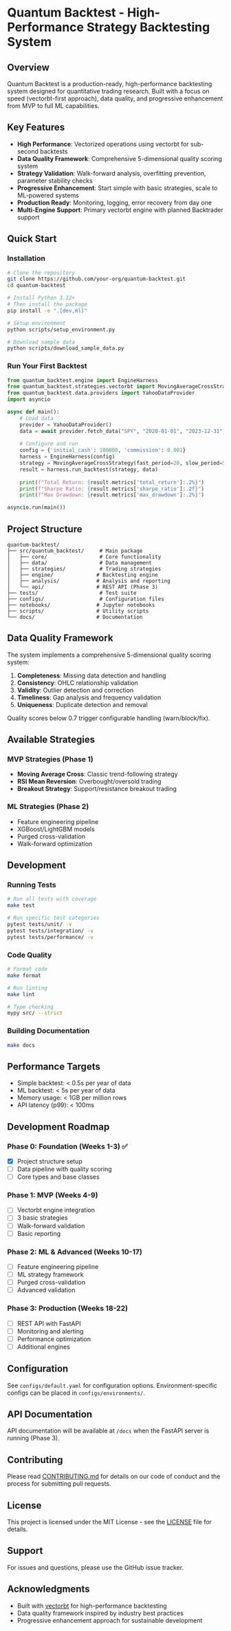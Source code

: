 # Quantum Backtest - High-Performance Strategy Backtesting System

## Overview

Quantum Backtest is a production-ready, high-performance backtesting system designed for quantitative trading research. Built with a focus on speed (vectorbt-first approach), data quality, and progressive enhancement from MVP to full ML capabilities.

## Key Features

- **High Performance**: Vectorized operations using vectorbt for sub-second backtests
- **Data Quality Framework**: Comprehensive 5-dimensional quality scoring system
- **Strategy Validation**: Walk-forward analysis, overfitting prevention, parameter stability checks
- **Progressive Enhancement**: Start simple with basic strategies, scale to ML-powered systems
- **Production Ready**: Monitoring, logging, error recovery from day one
- **Multi-Engine Support**: Primary vectorbt engine with planned Backtrader support

## Quick Start

### Installation

```bash
# Clone the repository
git clone https://github.com/your-org/quantum-backtest.git
cd quantum-backtest

# Install Python 3.12+
# Then install the package
pip install -e ".[dev,ml]"

# Setup environment
python scripts/setup_environment.py

# Download sample data
python scripts/download_sample_data.py
```

### Run Your First Backtest

```python
from quantum_backtest.engine import EngineHarness
from quantum_backtest.strategies.vectorbt import MovingAverageCrossStrategy
from quantum_backtest.data.providers import YahooDataProvider
import asyncio

async def main():
    # Load data
    provider = YahooDataProvider()
    data = await provider.fetch_data("SPY", "2020-01-01", "2023-12-31")
    
    # Configure and run
    config = {'initial_cash': 100000, 'commission': 0.001}
    harness = EngineHarness(config)
    strategy = MovingAverageCrossStrategy(fast_period=20, slow_period=50)
    result = harness.run_backtest(strategy, data)
    
    print(f"Total Return: {result.metrics['total_return']:.2%}")
    print(f"Sharpe Ratio: {result.metrics['sharpe_ratio']:.2f}")
    print(f"Max Drawdown: {result.metrics['max_drawdown']:.2%}")

asyncio.run(main())
```

## Project Structure

```
quantum-backtest/
├── src/quantum_backtest/     # Main package
│   ├── core/                 # Core functionality
│   ├── data/                 # Data management
│   ├── strategies/           # Trading strategies
│   ├── engine/              # Backtesting engine
│   ├── analysis/            # Analysis and reporting
│   └── api/                 # REST API (Phase 3)
├── tests/                    # Test suite
├── configs/                  # Configuration files
├── notebooks/               # Jupyter notebooks
├── scripts/                 # Utility scripts
└── docs/                    # Documentation
```

## Data Quality Framework

The system implements a comprehensive 5-dimensional quality scoring system:

1. **Completeness**: Missing data detection and handling
2. **Consistency**: OHLC relationship validation
3. **Validity**: Outlier detection and correction
4. **Timeliness**: Gap analysis and frequency validation
5. **Uniqueness**: Duplicate detection and removal

Quality scores below 0.7 trigger configurable handling (warn/block/fix).

## Available Strategies

### MVP Strategies (Phase 1)
- **Moving Average Cross**: Classic trend-following strategy
- **RSI Mean Reversion**: Overbought/oversold trading
- **Breakout Strategy**: Support/resistance breakout trading

### ML Strategies (Phase 2)
- Feature engineering pipeline
- XGBoost/LightGBM models
- Purged cross-validation
- Walk-forward optimization

## Development

### Running Tests

```bash
# Run all tests with coverage
make test

# Run specific test categories
pytest tests/unit/ -v
pytest tests/integration/ -v
pytest tests/performance/ -v
```

### Code Quality

```bash
# Format code
make format

# Run linting
make lint

# Type checking
mypy src/ --strict
```

### Building Documentation

```bash
make docs
```

## Performance Targets

- Simple backtest: < 0.5s per year of data
- ML backtest: < 5s per year of data
- Memory usage: < 1GB per million rows
- API latency (p99): < 100ms

## Development Roadmap

### Phase 0: Foundation (Weeks 1-3) ✅
- [x] Project structure setup
- [ ] Data pipeline with quality scoring
- [ ] Core types and base classes

### Phase 1: MVP (Weeks 4-9)
- [ ] Vectorbt engine integration
- [ ] 3 basic strategies
- [ ] Walk-forward validation
- [ ] Basic reporting

### Phase 2: ML & Advanced (Weeks 10-17)
- [ ] Feature engineering pipeline
- [ ] ML strategy framework
- [ ] Purged cross-validation
- [ ] Advanced validation

### Phase 3: Production (Weeks 18-22)
- [ ] REST API with FastAPI
- [ ] Monitoring and alerting
- [ ] Performance optimization
- [ ] Additional engines

## Configuration

See `configs/default.yaml` for configuration options. Environment-specific configs can be placed in `configs/environments/`.

## API Documentation

API documentation will be available at `/docs` when the FastAPI server is running (Phase 3).

## Contributing

Please read [CONTRIBUTING.md](docs/development/contributing.md) for details on our code of conduct and the process for submitting pull requests.

## License

This project is licensed under the MIT License - see the [LICENSE](LICENSE) file for details.

## Support

For issues and questions, please use the GitHub issue tracker.

## Acknowledgments

- Built with [vectorbt](https://github.com/polakowo/vectorbt) for high-performance backtesting
- Data quality framework inspired by industry best practices
- Progressive enhancement approach for sustainable development